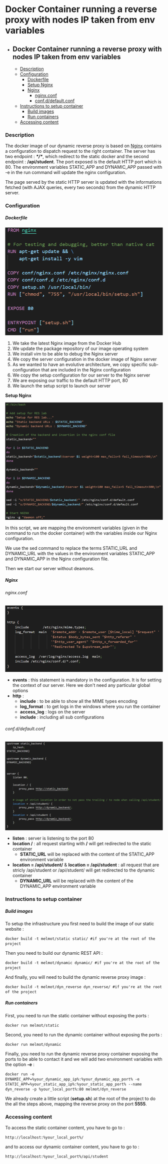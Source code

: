 # Docker Container running a reverse proxy with nodes IP taken from env variables

- ## Docker Container running a reverse proxy with nodes IP taken from env variables

  + [Description](#description)
  + [Configuration](#configuration)
    * [Dockerfile](#dockerfile)
    * [Setup Nginx](#setup_nginx)
    * [Nginx](#nginx)
      + [nginx.conf](#nginxconf)
      + [conf.d/default.conf](#confd-defaultconf)
  + [Instructions to setup container](#instructions-to-setup-container)
    * [Build images](#build-images)
    * [Run containers](#run-containers)
  + [Accessing content](#accessing-content)

### Description

The docker image of our dynamic reverse proxy is based on [Nginx](https://hub.docker.com/_/nginx) contains a configuration to dispatch request to the right container. The server has two endpoint : ***\*/\****, which redirect to the static docker and the second endpoint : **/api/student**. The port exposed is the default HTTP port which is 80. The environment variables STATIC_APP and DYNAMIC_APP passed with -e in the run command will update the nginx configuration.

The page served by the static HTTP server is updated with the informations fetched (with AJAX queries, every two seconds) from the dynamic HTTP server.

### Configuration	

##### Dockerfile

![](img/dockerfile.PNG)

1. We take the latest Nginx image from the Docker Hub
2. We update the package repository of our image operating system
3. We install vim to be able to debug the Nginx server
4. We copy the server configuration in the docker image of Nginx server
5. As we wanted to have an evolutive architecture, we copy specific sub-configuration that are included in the Nginx configuration
6. We copy the setup configuration for our server to the Nginx server
7. We are exposing our traffic to the default HTTP port, 80
8. We launch the setup script to launch our server

**Setup Nginx**

![](img/setup.PNG)

In this script, we are mapping the environment variables (given in the command to run the docker container) with the variables inside our Nginx configuration.

We use the sed command to replace the terms STATIC_URL and DYNAMIC_URL with the values in the environment variables STATIC_APP and DYNAMIC_APP in the Nginx configuration file.

Then we start our server without deamons.

##### Nginx

###### nginx.conf

![](img/nginx.PNG)

- **events** : this statement is mandatory in the configuration. It is for setting the context of our server. Here we don't need any particular global options
- **http** : 
  - **include** : to be able to show all the MIME types encoding
  - **log_format** : to get logs in the windows where you run the container
  - **access_log** : logs on the server
  - **include** : including all sub configurations

###### conf.d/default.conf

![](img/default.PNG)

- **listen** : server is listening to the port 80
- **location /** : all request starting with **/** will get redirected to the static container
  - **STATIC_URL** will be replaced with the content of the STATIC_APP environment variable
- **location = /api/student/** & **location = /api/student** : all request that are stricly /api/student or /api/student/ will get redirected to the dynamic container
  - **DYNAMIC_URL** will be replaced with the content of the DYNAMIC_APP environment variable

### Instructions to setup container

##### Build images

To setup the infrastructure  you first need to build the image of our static website :

```shell
docker build -t melmot/static static/ #if you're at the root of the project
```
Then you need to build our dynamic REST API :

```shell
docker build -t melmot/dynamic dynamic/ #if you're at the root of the project
```
And finally, you will need to build the dynamic reverse proxy image : 

```shell
docker build -t melmot/dyn_reverse dyn_reverse/ #if you're at the root of the project
```
##### Run containers

First, you need to run the static container without exposing the ports :

```
docker run melmot/static 
```

Second, you need to run the dynamic container without exposing the ports : 

```
docker run melmot/dynamic 
```

Finally, you need to run the dynamic reverse proxy container exposing the ports to be able to contact it and we will add two environment variables with the option **-e** : 

```
docker run -e DYNAMIC_APP=%your_dynamic_app_ip%:%your_dynamic_app_port% -e STATIC_APP=%your_static_app_ip%:%your_static_app_port% --name dyn_reverse -p %your_local_port%:80 melmot/dyn_reverse
```

We already create a little script (**setup.sh**) at the root of the project to do the all the steps above, mapping the reverse proxy on the port **5555**.

### Accessing content

To access the static container content, you have to go to :

```
http://localhost:%your_local_port%/
```

and to access our dynamic container content, you have to go to : 

```
http://localhost:%your_local_port%/api/student
```
